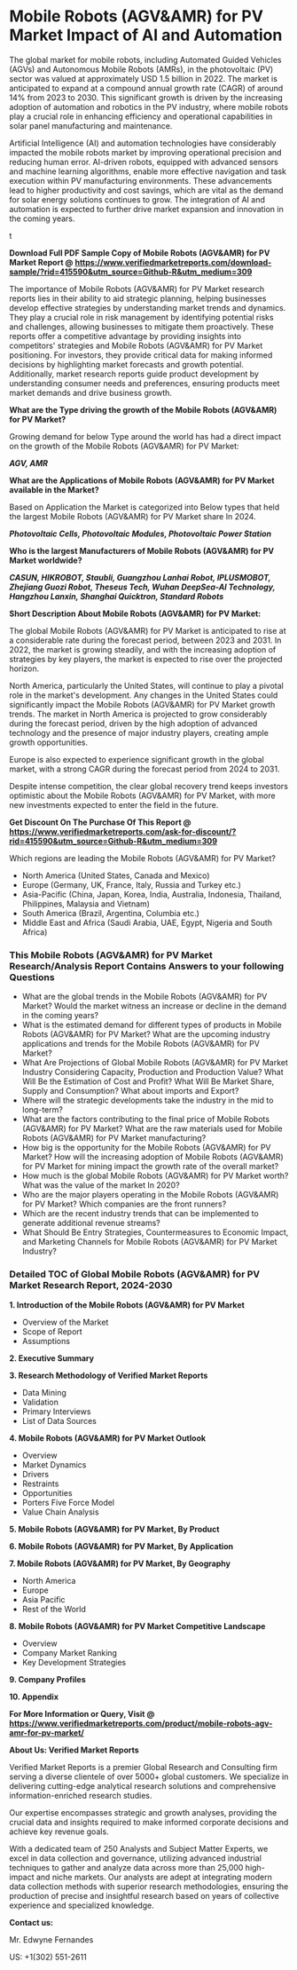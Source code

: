 <meta name="title" content="Global Mobile Robots (AGV&AMR) for PV Market Impact of AI and Automation"><meta name="description" content="The global market for mobile robots, including Automated Guided Vehicles (AGVs) and Autonomous Mobile Robots (AMRs), in the photovoltaic (PV) sector was valued at appr"><meta name="title" content="Mobile Robots (AGV&AMR) for PV Market Size, Share, Scope, Trends, Growth, Opportunities, Analysis, Forecast"><h1>Mobile Robots (AGV&AMR) for PV Market Impact of AI and Automation</h1><p>The global market for mobile robots, including Automated Guided Vehicles (AGVs) and Autonomous Mobile Robots (AMRs), in the photovoltaic (PV) sector was valued at approximately USD 1.5 billion in 2022. The market is anticipated to expand at a compound annual growth rate (CAGR) of around 14% from 2023 to 2030. This significant growth is driven by the increasing adoption of automation and robotics in the PV industry, where mobile robots play a crucial role in enhancing efficiency and operational capabilities in solar panel manufacturing and maintenance.</p><p>Artificial Intelligence (AI) and automation technologies have considerably impacted the mobile robots market by improving operational precision and reducing human error. AI-driven robots, equipped with advanced sensors and machine learning algorithms, enable more effective navigation and task execution within PV manufacturing environments. These advancements lead to higher productivity and cost savings, which are vital as the demand for solar energy solutions continues to grow. The integration of AI and automation is expected to further drive market expansion and innovation in the coming years.</p>t</p><p id="" class=""><strong>Download Full PDF Sample Copy of Mobile Robots (AGV&AMR) for PV Market Report @ <a href="https://www.verifiedmarketreports.com/download-sample/?rid=415590&utm_source=Github-R&utm_medium=309" target="_blank">https://www.verifiedmarketreports.com/download-sample/?rid=415590&utm_source=Github-R&utm_medium=309</a></strong></p><p>The importance of&nbsp;Mobile Robots (AGV&AMR) for PV Market research reports lies in their ability to aid strategic planning, helping businesses develop effective strategies by understanding market trends and dynamics. They play a crucial role in risk management by identifying potential risks and challenges, allowing businesses to mitigate them proactively. These reports offer a competitive advantage by providing insights into competitors' strategies and Mobile Robots (AGV&AMR) for PV Market positioning. For investors, they provide critical data for making informed decisions by highlighting market forecasts and growth potential. Additionally, market research reports guide product development by understanding consumer needs and preferences, ensuring products meet market demands and drive business growth.</p><p><strong>What are the&nbsp;Type driving the growth of the Mobile Robots (AGV&AMR) for PV Market?</strong></p><p id="" class="">Growing demand for below Type around the world has had a direct impact on the growth of the Mobile Robots (AGV&AMR) for PV Market:</p><em><strong>AGV, AMR</strong></em></p><strong>What are the&nbsp;Applications&nbsp;of Mobile Robots (AGV&AMR) for PV Market available in the Market?</strong></p><p id="" class="">Based on Application the Market is categorized into Below types that held the largest Mobile Robots (AGV&AMR) for PV Market share In 2024.</p><em><strong>Photovoltaic Cells, Photovoltaic Modules, Photovoltaic Power Station</strong></em></p><strong>Who is the largest Manufacturers of Mobile Robots (AGV&AMR) for PV Market worldwide?</strong></p><p><em><strong>CASUN, HIKROBOT, Staubli, Guangzhou Lanhai Robot, IPLUSMOBOT, Zhejiang Guozi Robot, Theseus Tech, Wuhan DeepSea-AI Technology, Hangzhou Lanxin, Shanghai Quicktron, Standard Robots</strong></em></p><p id="" class=""><strong>Short Description About Mobile Robots (AGV&AMR) for PV Market:</strong></p><p>The global Mobile Robots (AGV&AMR) for PV Market is anticipated to rise at a considerable rate during the forecast period, between 2023 and 2031. In 2022, the market is growing steadily, and with the increasing adoption of strategies by key players, the market is expected to rise over the projected horizon.</p><p>North America, particularly the United States, will continue to play a pivotal role in the market's development. Any changes in the United States could significantly impact the Mobile Robots (AGV&AMR) for PV Market growth trends. The market in North America is projected to grow considerably during the forecast period, driven by the high adoption of advanced technology and the presence of major industry players, creating ample growth opportunities.</p><p>Europe is also expected to experience significant growth in the global market, with a strong CAGR during the forecast period from 2024 to 2031.</p><p>Despite intense competition, the clear global recovery trend keeps investors optimistic about the Mobile Robots (AGV&AMR) for PV Market, with more new investments expected to enter the field in the future.</p><p id="" class=""><strong>Get Discount On The Purchase Of This Report @ <a href="https://www.verifiedmarketreports.com/ask-for-discount/?rid=415590&utm_source=Github-R&utm_medium=309" target="_blank">https://www.verifiedmarketreports.com/ask-for-discount/?rid=415590&utm_source=Github-R&utm_medium=309</a></strong></p>Which regions are leading the Mobile Robots (AGV&AMR) for PV Market?</p><ul><li>North America (United States, Canada and Mexico)</li><li>Europe (Germany, UK, France, Italy, Russia and Turkey etc.)</li><li>Asia-Pacific (China, Japan, Korea, India, Australia, Indonesia, Thailand, Philippines, Malaysia and Vietnam)</li><li>South America (Brazil, Argentina, Columbia etc.)</li><li>Middle East and Africa (Saudi Arabia, UAE, Egypt, Nigeria and South Africa)</li></ul><h3 id="" class="">This Mobile Robots (AGV&AMR) for PV Market Research/Analysis Report Contains Answers to your following Questions</h3><ul><li>What are the global trends in the Mobile Robots (AGV&AMR) for PV Market? Would the market witness an increase or decline in the demand in the coming years?</li><li>What is the estimated demand for different types of products in Mobile Robots (AGV&AMR) for PV Market? What are the upcoming industry applications and trends for the Mobile Robots (AGV&AMR) for PV Market?</li><li>What Are Projections of Global Mobile Robots (AGV&AMR) for PV Market Industry Considering Capacity, Production and Production Value? What Will Be the Estimation of Cost and Profit? What Will Be Market Share, Supply and Consumption? What about imports and Export?</li><li>Where will the strategic developments take the industry in the mid to long-term?</li><li>What are the factors contributing to the final price of Mobile Robots (AGV&AMR) for PV Market? What are the raw materials used for Mobile Robots (AGV&AMR) for PV Market manufacturing?</li><li>How big is the opportunity for the Mobile Robots (AGV&AMR) for PV Market? How will the increasing adoption of Mobile Robots (AGV&AMR) for PV Market for mining impact the growth rate of the overall market?</li><li>How much is the global Mobile Robots (AGV&AMR) for PV Market worth? What was the value of the market In 2020?</li><li>Who are the major players operating in the Mobile Robots (AGV&AMR) for PV Market? Which companies are the front runners?</li><li>Which are the recent industry trends that can be implemented to generate additional revenue streams?</li><li>What Should Be Entry Strategies, Countermeasures to Economic Impact, and Marketing Channels for Mobile Robots (AGV&AMR) for PV Market Industry?</li></ul><h3 id="" class="">Detailed TOC of Global Mobile Robots (AGV&AMR) for PV Market Research Report, 2024-2030</h3><p id="" class=""><strong>1. Introduction of the Mobile Robots (AGV&AMR) for PV Market</strong></p><ul><li>Overview of the Market</li><li>Scope of Report</li><li>Assumptions</li></ul><p id="" class=""><strong>2. Executive Summary</strong></p><p id="" class=""><strong>3. Research Methodology of Verified Market Reports</strong></p><ul><li>Data Mining</li><li>Validation</li><li>Primary Interviews</li><li>List of Data Sources</li></ul><p id="" class=""><strong>4. Mobile Robots (AGV&AMR) for PV Market Outlook</strong></p><ul><li>Overview</li><li>Market Dynamics</li><li>Drivers</li><li>Restraints</li><li>Opportunities</li><li>Porters Five Force Model</li><li>Value Chain Analysis</li></ul><p id="" class=""><strong>5. Mobile Robots (AGV&AMR) for PV Market, By Product</strong></p><p id="" class=""><strong>6. Mobile Robots (AGV&AMR) for PV Market, By Application</strong></p><p id="" class=""><strong>7. Mobile Robots (AGV&AMR) for PV Market, By Geography</strong></p><ul><li>North America</li><li>Europe</li><li>Asia Pacific</li><li>Rest of the World</li></ul><p id="" class=""><strong>8. Mobile Robots (AGV&AMR) for PV Market Competitive Landscape</strong></p><ul><li>Overview</li><li>Company Market Ranking</li><li>Key Development Strategies</li></ul><p id="" class=""><strong>9. Company Profiles</strong></p><p id="" class=""><strong>10. Appendix</strong></p><p id="" class=""><strong>For More Information or Query, Visit @ <a href="https://www.verifiedmarketreports.com/product/mobile-robots-agv-amr-for-pv-market/" target="_blank">https://www.verifiedmarketreports.com/product/mobile-robots-agv-amr-for-pv-market/</a></strong></p><p id="" class=""><strong>About Us: Verified Market Reports</strong></p><p id="" class="">Verified Market Reports is a premier Global Research and Consulting firm serving a diverse clientele of over 5000+ global customers. We specialize in delivering cutting-edge analytical research solutions and comprehensive information-enriched research studies.</p><p id="" class="">Our expertise encompasses strategic and growth analyses, providing the crucial data and insights required to make informed corporate decisions and achieve key revenue goals.</p><p id="" class="">With a dedicated team of 250 Analysts and Subject Matter Experts, we excel in data collection and governance, utilizing advanced industrial techniques to gather and analyze data across more than 25,000 high-impact and niche markets. Our analysts are adept at integrating modern data collection methods with superior research methodologies, ensuring the production of precise and insightful research based on years of collective experience and specialized knowledge.</p><p id="" class=""><strong>Contact us:</strong></p><p id="" class="">Mr. Edwyne Fernandes</p><p id="" class="">US: +1(302) 551-2611</p>